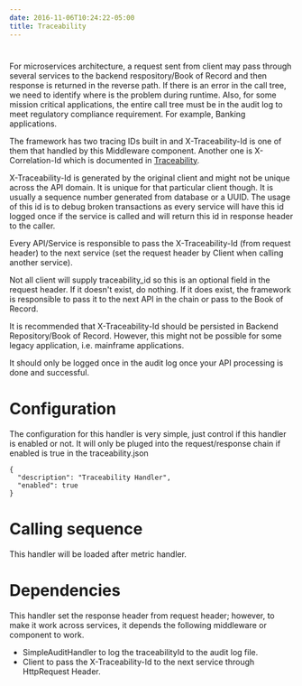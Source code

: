 ```yaml
---
date: 2016-11-06T10:24:22-05:00
title: Traceability
---
```

#

For microservices architecture, a request sent from client may pass through several services to the
backend respository/Book of Record and then response is returned in the reverse path. If there is an 
error in the call tree, we need to identify where is the problem during runtime. Also, for some mission 
critical applications, the entire call tree must be in the audit log to meet regulatory compliance
requirement. For example, Banking applications.  

The framework has two tracing IDs built in and X-Traceability-Id is one of them that handled by this
Middleware component. Another one is X-Correlation-Id which is documented in [Traceability](). 
 
 
X-Traceability-Id is generated by the original client and might not be unique across the API domain. It 
is unique for that particular client though. It is usually a sequence number generated from database
or a UUID. The usage of this id is to debug broken transactions as every service will have this id 
logged once if the service is called and will return this id in response header to the caller.  

Every API/Service is responsible to pass the X-Traceability-Id (from request header) to the next service
(set the request header by Client when calling another service).  

Not all client will supply traceability_id so this is an optional field in the request header. If it 
doesn't exist, do nothing. If it does exist, the framework is responsible to pass it to the next API 
in the chain or pass to the Book of Record.

It is recommended that X-Traceability-Id should be persisted in Backend Repository/Book of Record. 
However, this might not be possible for some legacy application, i.e. 
mainframe applications. 


It should only be logged once in the audit log once your API processing is done and successful.

# Configuration

The configuration for this handler is very simple, just control if this handler is enabled or not.
It will only be pluged into the request/response chain if enabled is true in the traceability.json

```
{
  "description": "Traceability Handler",
  "enabled": true
}

```

# Calling sequence

This handler will be loaded after metric handler.

# Dependencies

This handler set the response header from request header; however, to make it work across services, it
depends the following middleware or component to work. 

* SimpleAuditHandler to log the traceabilityId to the audit log file.
* Client to pass the X-Traceability-Id to the next service through HttpRequest Header.

